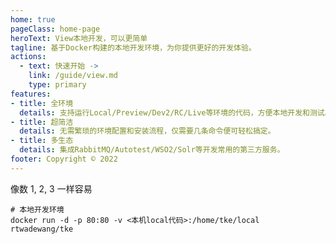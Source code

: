 ```yaml
---
home: true
pageClass: home-page
heroText: View本地开发，可以更简单
tagline: 基于Docker构建的本地开发环境，为你提供更好的开发体验。
actions:
  - text: 快速开始 ->
    link: /guide/view.md
    type: primary
features:
- title: 全环境
  details: 支持运行Local/Preview/Dev2/RC/Live等环境的代码，方便本地开发和测试。
- title: 超简洁
  details: 无需繁琐的环境配置和安装流程，仅需要几条命令便可轻松搞定。
- title: 多生态
  details: 集成RabbitMQ/Autotest/WSO2/Solr等开发常用的第三方服务。
footer: Copyright © 2022
---
```


像数 1, 2, 3 一样容易

```shell
# 本地开发环境
docker run -d -p 80:80 -v <本机local代码>:/home/tke/local rtwadewang/tke
```